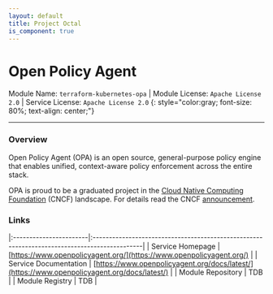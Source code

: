 ```yaml
---
layout: default
title: Project Octal
is_component: true
---
```


# Open Policy Agent
Module Name: `terraform-kubernetes-opa` | Module License: `Apache License 2.0` | Service License: `Apache License 2.0`
{: style="color:gray; font-size: 80%; text-align: center;"}

---

### Overview

Open Policy Agent (OPA) is an open source, general-purpose policy engine that enables unified, context-aware policy enforcement across the entire stack.

OPA is proud to be a graduated project in the [Cloud Native Computing Foundation](https://cncf.io) (CNCF) landscape. For details read the CNCF [announcement](https://www.cncf.io/announcements/2021/02/04/cloud-native-computing-foundation-announces-open-policy-agent-graduation/).

### Links

|:-----------------------|:---------------------------------------------------------------------------------------------|
| Service Homepage       | [https://www.openpolicyagent.org/](https://www.openpolicyagent.org/)                         |
| Service Documentation  | [https://www.openpolicyagent.org/docs/latest/](https://www.openpolicyagent.org/docs/latest/) |
| Module Repository      | TDB                                                                                          |
| Module Registry        | TDB                                                                                          |